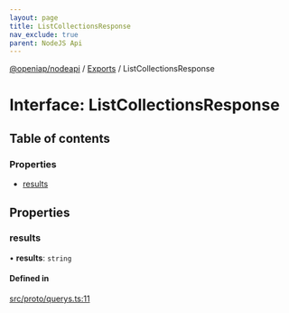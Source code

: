 ```yaml
---
layout: page
title: ListCollectionsResponse
nav_exclude: true
parent: NodeJS Api
---
```

[@openiap/nodeapi](../README.html) / [Exports](../modules.html) / ListCollectionsResponse

# Interface: ListCollectionsResponse

## Table of contents

### Properties

- [results](ListCollectionsResponse.html#results)

## Properties

### results

• **results**: `string`

#### Defined in

[src/proto/querys.ts:11](https://github.com/openiap/nodeapi/blob/a6b5438/src/proto/querys.ts#L11)
